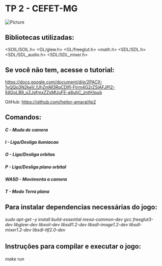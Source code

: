 TP 2 - CEFET-MG
=====================================

![Picture](https://github.com/heitor-amaral/tp2/blob/master/Screenshots/1.png)

## Bibliotecas utilizadas:

 <SOIL/SOIL.h>
 <GL/glew.h>
 <GL/freeglut.h>
 <math.h>
 <SDL/SDL.h>
 <SDL/SDL_audio.h>
 <SDL/SDL_mixer.h>

## Se você não tem, acesse o tutorial:
https://docs.google.com/document/d/e/2PACX-1vQQq3N2keV_fJhZmM3RqCDlfI-Ftrm4G2rZSiAFJPI2-lI4GoLB9_oZJqfmxZZsMUuFE-a6uhC_zntH/pub

GitHub: https://github.com/heitor-amaral/tp2

## Comandos:
##### C - Muda de camera
##### I - Liga/Desliga ilumiacao
##### O - Liga/Desliga orbitas
##### P - Liga/Desliga plano orbital
##### WASD - Movimenta a camera
##### T - Modo Terra plana

## Para instalar dependencias necessárias do jogo:
######  sudo apt-get -y install build-essential mesa-common-dev gcc freeglut3-dev libglew-dev libsoil-dev libsdl1.2-dev libsdl-image1.2-dev libsdl-mixer1.2-dev libsdl-ttf2.0-dev

## Instruções para compilar e executar o jogo:
######   make run
